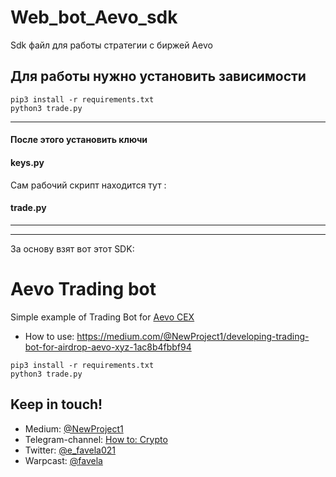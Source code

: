 # Web_bot_Aevo_sdk

Sdk файл для работы стратегии с биржей Aevo

## Для работы нужно установить зависимости 
```
pip3 install -r requirements.txt
python3 trade.py
```
____
#### После этого установить ключи 
#### keys.py

Сам рабочий скрипт находится тут : 
#### trade.py

____
____
За основу взят вот этот SDK:



# Aevo Trading bot
Simple example of Trading Bot for [Aevo CEX](https://app.aevo.xyz/r/Purring-Charm-Thaler)
- How to use: https://medium.com/@NewProject1/developing-trading-bot-for-airdrop-aevo-xyz-1ac8b4fbbf94

```
pip3 install -r requirements.txt
python3 trade.py
```

## Keep in touch!

- Medium: [@NewProject1](https://medium.com/@NewProject1) 
- Telegram-channel: [How to: Crypto](https://t.me/howto_crypto)
- Twitter: [@e_favela021](https://twitter.com/e_favela021)
- Warpcast: [@favela](https://warpcast.com/favela)
